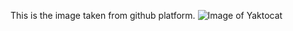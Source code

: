 This is the image taken from github platform.
![Image of Yaktocat](https://octodex.github.com/images/yaktocat.png)
